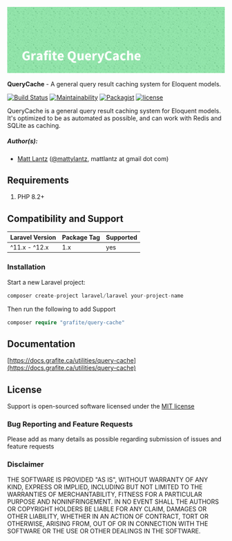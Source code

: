 ![Grafite Cache](GrafiteQueryCache-banner.png)

**QueryCache** - A general query result caching system for Eloquent models.

[![Build Status](https://github.com/GrafiteInc/QueryCache/actions/workflows/php-package-tests.yml/badge.svg?branch=main)](https://github.com/GrafiteInc/QueryCache/actions/workflows/php-package-tests.yml)
[![Maintainability](https://qlty.sh/badges/66787aa9-2bf8-4d5a-8fef-f1d23511e787/maintainability.svg)](https://qlty.sh/gh/GrafiteInc/projects/QueryCache)
[![Packagist](https://img.shields.io/packagist/dt/grafite/query-cache.svg)](https://packagist.org/packages/grafite/query-cache)
[![license](https://img.shields.io/github/license/mashape/apistatus.svg)](https://packagist.org/packages/grafite/query-cache)

QueryCache is a general query result caching system for Eloquent models. It's optimized to be as automated as possible, and can work with Redis and SQLite as caching.

##### Author(s):
* [Matt Lantz](https://github.com/mlantz) ([@mattylantz](http://twitter.com/mattylantz), mattlantz at gmail dot com)

## Requirements

1. PHP 8.2+

## Compatibility and Support

| Laravel Version | Package Tag | Supported |
|-----------------|-------------|-----------|
| ^11.x - ^12.x | 1.x | yes |

### Installation

Start a new Laravel project:
```php
composer create-project laravel/laravel your-project-name
```

Then run the following to add Support
```php
composer require "grafite/query-cache"
```

## Documentation

[https://docs.grafite.ca/utilities/query-cache](https://docs.grafite.ca/utilities/query-cache)

## License
Support is open-sourced software licensed under the [MIT license](http://opensource.org/licenses/MIT)

### Bug Reporting and Feature Requests
Please add as many details as possible regarding submission of issues and feature requests

### Disclaimer
THE SOFTWARE IS PROVIDED "AS IS", WITHOUT WARRANTY OF ANY KIND, EXPRESS OR IMPLIED, INCLUDING BUT NOT LIMITED TO THE WARRANTIES OF MERCHANTABILITY, FITNESS FOR A PARTICULAR PURPOSE AND NONINFRINGEMENT. IN NO EVENT SHALL THE AUTHORS OR COPYRIGHT HOLDERS BE LIABLE FOR ANY CLAIM, DAMAGES OR OTHER LIABILITY, WHETHER IN AN ACTION OF CONTRACT, TORT OR OTHERWISE, ARISING FROM, OUT OF OR IN CONNECTION WITH THE SOFTWARE OR THE USE OR OTHER DEALINGS IN THE SOFTWARE.
